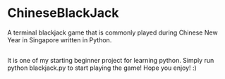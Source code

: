 # ChineseBlackJack
A terminal blackjack game that is commonly played during Chinese New Year in Singapore written in Python.

##
It is one of my starting beginner project for learning python. Simply run python blackjack.py to start playing the game! Hope you enjoy! :)
